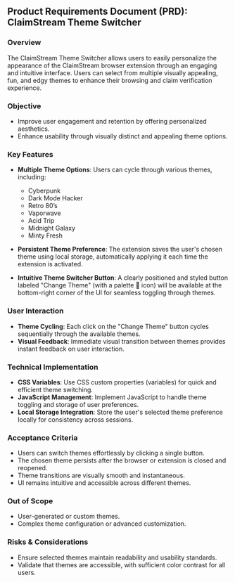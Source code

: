 ## Product Requirements Document (PRD): ClaimStream Theme Switcher

### Overview

The ClaimStream Theme Switcher allows users to easily personalize the appearance of the ClaimStream browser extension through an engaging and intuitive interface. Users can select from multiple visually appealing, fun, and edgy themes to enhance their browsing and claim verification experience.

### Objective

* Improve user engagement and retention by offering personalized aesthetics.
* Enhance usability through visually distinct and appealing theme options.

### Key Features

* **Multiple Theme Options**: Users can cycle through various themes, including:

  * Cyberpunk
  * Dark Mode Hacker
  * Retro 80’s
  * Vaporwave
  * Acid Trip
  * Midnight Galaxy
  * Minty Fresh

* **Persistent Theme Preference**: The extension saves the user's chosen theme using local storage, automatically applying it each time the extension is activated.

* **Intuitive Theme Switcher Button**: A clearly positioned and styled button labeled "Change Theme" (with a palette 🎨 icon) will be available at the bottom-right corner of the UI for seamless toggling through themes.

### User Interaction

* **Theme Cycling**: Each click on the "Change Theme" button cycles sequentially through the available themes.
* **Visual Feedback**: Immediate visual transition between themes provides instant feedback on user interaction.

### Technical Implementation

* **CSS Variables**: Use CSS custom properties (variables) for quick and efficient theme switching.
* **JavaScript Management**: Implement JavaScript to handle theme toggling and storage of user preferences.
* **Local Storage Integration**: Store the user's selected theme preference locally for consistency across sessions.

### Acceptance Criteria

* Users can switch themes effortlessly by clicking a single button.
* The chosen theme persists after the browser or extension is closed and reopened.
* Theme transitions are visually smooth and instantaneous.
* UI remains intuitive and accessible across different themes.

### Out of Scope

* User-generated or custom themes.
* Complex theme configuration or advanced customization.

### Risks & Considerations

* Ensure selected themes maintain readability and usability standards.
* Validate that themes are accessible, with sufficient color contrast for all users.
